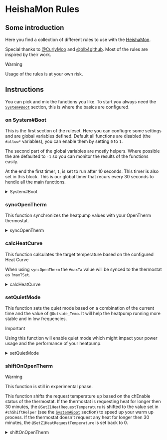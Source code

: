 # HeishaMon Rules

## Some introduction

Here you find a collection of different rules to use with the [HeishaMon](https://github.com/Egyras/HeishaMon). 

Special thanks to [@CurlyMoo](https://github.com/CurlyMoo) and [@blb4github](https://github.com/blb4github). Most of the rules are inspired by their work.

> [!WARNING]  
> Usage of the rules is at your own risk.

## Instructions

You can pick and mix the functions you like. To start you always need the [`System#Boot`](#on-systemboot) section, this is where the basics are configured.

### on System#Boot

This is the first section of the ruleset. Here you can confiugre some settings and are global variables defined. Default all functions are disabled (the `#allow*` variables), you can enable them by setting `0` to `1`.

The second part of the global variables are mostly helpers. Where possible the are defaulted to `-1` so you can monitor the results of the functions easily.

At the end the first timer, `1`, is set to run after 10 seconds. This timer is also set in this block. This is our global timer that recurs every 30 seconds to hendle all the main functions.

<details>

<summary>System#Boot</summary>

```LUA
on System#Boot then
    #allowSyncOT = 0;
    #allowCalcHeatCurve = 0;
    #allowSetQuietMode = 0;
    #allowshiftOnOpenTherm = 0;

    #chEnable = -1;
    #maxTa = -1;
    #quietModeHelper = 1;
    #quietModePrevious = -1;
    #chEnableCntr = -1;
    #chDisableCntr = -1;
    #chShiftHelper = 2;
    setTimer(1,10);
end

on timer=1 then
    calcHeatCurve();
    syncOpenTherm();
    setQuietMode();
    shiftOnOpenTherm();
    setTimer(1,30);
end
```

</details>

### syncOpenTherm

This function synchronizes the heatpump values with your OpenTherm thermostat.

<details>

<summary>syncOpenTherm</summary>

```LUA
on syncOpenTherm then
    if #allowSyncOT == 1 then
        ?outletTemp = @Main_Outlet_Temp;
        ?inletTemp = @Main_Inlet_Temp;
        ?outsideTemp = @Outside_Temp;
        ?dhwTemp = @DHW_Temp;
        ?dhwSetpoint = @DHW_Target_Temp;
        if ?chEnable == 1 then
            #chEnable = 1;
        else
            #chEnable = 0;
        end
    end
    #dhwEnable = ?dhwEnable;
    if #maxTa != -1 then
        ?maxTSet = #maxTa;
    end
    if @Compressor_Freq == 0 then
        ?flameState = 0;
        ?chState = 0;
        ?dhwState = 0;
    else
        ?flameState = 1;
        if @ThreeWay_Valve_State == 0 then
            ?chState = 1;
            ?dhwState = 0;
        else
            ?chState = 0;
            ?dhwState = 1;
        end
    end
end
```

</details>

### calcHeatCurve

This function calculates the target temperature based on the configured Heat Curve 

When using `syncOpenTherm` the `#maxTa` value will be synced to the thermostat as `?maxTSet`.

<details>

<summary>calcHeatCurve</summary>

```LUA
on calcHeatCurve then
    if #allowCalcHeatCurve == 1 then
        if isset(@Z1_Heat_Curve_Target_Low_Temp) && isset(@Z1_Heat_Curve_Outside_High_Temp) && isset(@Z1_Heat_Curve_Target_High_Temp) && isset(@Z1_Heat_Curve_Outside_Low_Temp) && isset(@Outside_Temp) then
            $Ta1 = @Z1_Heat_Curve_Target_Low_Temp;
            $Tb1 = @Z1_Heat_Curve_Outside_High_Temp;
            $Ta2 = @Z1_Heat_Curve_Target_High_Temp;
            $Tb2 = @Z1_Heat_Curve_Outside_Low_Temp;
            $Tb3 = @Outside_Temp;
            if $Tb3 >= $Tb1 then
                #maxTa = $Ta1;
            else
                if $Tb3 <= $Tb2 then
                    #maxTa = $Ta2;
                else
                    #maxTa = 1 + floor(0.9 + $Ta1 + (($Tb1 - $Tb3) * ($Ta2 - $Ta1) / ($Tb1 - $Tb2)));
                end
            end
        end
    end
end
```

</details>

### setQuietMode

This function sets the quiet mode based on a combination of the current time and the value of `@Outside_Temp`. It will help the heatpump running more stable and in low frequencies. 

> [!IMPORTANT]  
> Using this function will enable quiet mode which might impact your power usage and the performance of your heatpump.

<details>

<summary>setQuietMode</summary>

```LUA
on timer=2 then
    #quietModeHelper = 1;
    #quietMode = 0;
end

on setQuietMode then
    if #allowSetQuietMode == 1 then
        if isset(@Outside_Temp) && isset(@Heatpump_State) then
            if #quietModeHelper == 1 then
                if @Outside_Temp < 2 then
                    if %hour > 22 || %hour < 7 then
                        #quietMode = 1;
                    else
                        #quietMode = 0;
                    end
                end
                if @Outside_Temp < 5 then
                    #quietMode = 1;
                end
                if @Outside_Temp < 10 then
                    #quietMode = 2;
                else
                    #quietMode = 3;
                end
                if #quietModePrevious != #quietMode && @Heatpump_State == 1 then
                    setTimer(2, 900);
                    #quietModeHelper = 0;
                    #quietModePrevious = #quietMode;
                    @SetQuietMode = #quietMode;
                end
            end
        end
    end
end
```

</details>

### shiftOnOpenTherm

> [!WARNING]  
> This function is still in experimental phase.

This function shifts the request temperature up based on the chEnable status of the thermostat. If the thermostat is requesting heat for longer then 30 minutes, the `@SetZ1HeatRequestTemperature` is shifted to the value set in `#chShiftHelper` (see the [`System#Boot`](#on-systemboot) section) to speed up your warm up process. If the thermostat doesn't request any heat for longer then 30 minutes, the `@SetZ1HeatRequestTemperature` is set back to 0.

<details>

<summary>shiftOnOpenTherm</summary>

```LUA
on shiftOnOpenTherm then
    if #allowshiftOnOpenTherm == 1 then
        if ?chEnable == 0 && ?chSetpoint == 10 then
            #chDisableCntr = #chDisableCntr + 1;
        end
        if ?chEnable == 1 && ?chSetpoint != 10 then
            #chEnableCntr = #chEnableCntr + 1;
        end
        if #chEnableCntr == 60 then
            if #chShiftHelper != 2 then
                #chShiftHelper = 2;
                @SetZ1HeatRequestTemperature = 2;
            end
            #chEnableCntr = 0;
        end
        if #chDisableCntr == 60 then
            if #chShiftHelper != 0 then
                #chShiftHelper = 0;
                @SetZ1HeatRequestTemperature = 0;
            end
            #chDisableCntr = 0;
        end
    end
end
```

</details>
